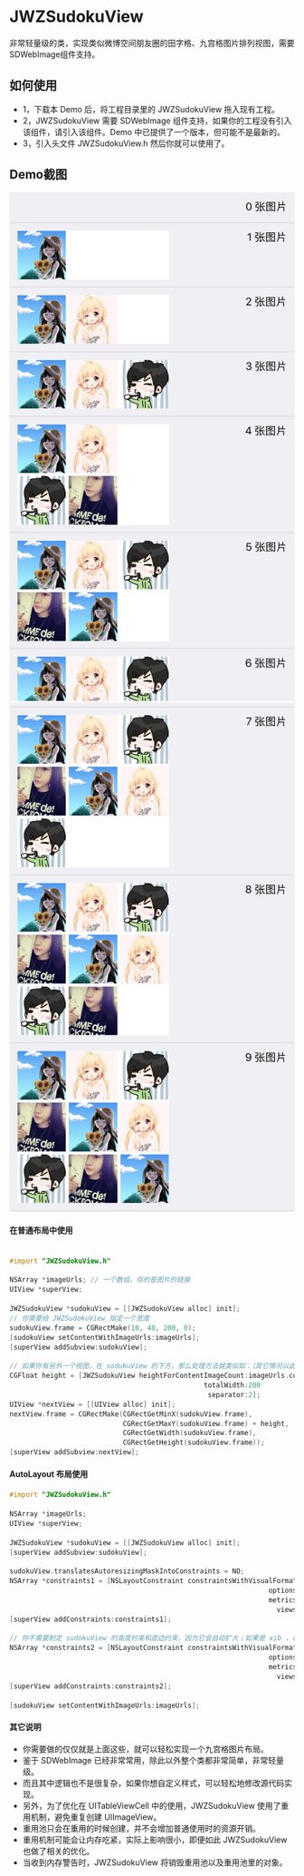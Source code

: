 # JWZSudokuView
非常轻量级的类，实现类似微博空间朋友圈的田字格、九宫格图片排列视图，需要SDWebImage组件支持。


## 如何使用

- 1，下载本 Demo 后，将工程目录里的 JWZSudokuView 拖入现有工程。
- 2，JWZSudokuView 需要 SDWebImage 组件支持，如果你的工程没有引入该组件，请引入该组件。Demo 中已提供了一个版本，但可能不是最新的。
- 3，引入头文件 JWZSudokuView.h 然后你就可以使用了。

## Demo截图

![Demo截图](JWZSudokuView/1.png "Demo截图1")
![Demo截图](JWZSudokuView/2.png "Demo截图2")

#### 在普通布局中使用

```objective-c

#import "JWZSudokuView.h"

NSArray *imageUrls; // 一个数组，存的是图片的链接
UIView *superView;

JWZSudokuView *sudokuView = [[JWZSudokuView alloc] init];
// 你需要给 JWZSudokuView 指定一个宽度
sudokuView.frame = CGRectMake(10, 40, 200, 0);
[sudokuView setContentWithImageUrls:imageUrls];
[superView addSubview:sudokuView];

// 如果你有另外一个视图，在 sodukuView 的下方，那么处理方法就类似如：（其它情况以此类推）
CGFloat height = [JWZSudokuView heightForContentImageCount:imageUrls.count 
                                                totalWidth:200 
                                                 separator:2];
UIView *nextView = [[UIView alloc] init];
nextView.frame = CGRectMake(CGRectGetMinX(sudokuView.frame), 
                            CGRectGetMaxY(sudokuView.frame) + height, 
                            CGRectGetWidth(sudokuView.frame), 
                            CGRectGetHeight(sudokuView.frame));
[superView addSubview:nextView];

```

#### AutoLayout 布局使用

```objective-c
#import "JWZSudokuView.h"

NSArray *imageUrls;
UIView *superView;

JWZSudokuView *sudokuView = [[JWZSudokuView alloc] init];
[superView addSubview:sudokuView];

sudokuView.translatesAutoresizingMaskIntoConstraints = NO;
NSArray *constraints1 = [NSLayoutConstraint constraintsWithVisualFormat:@"H:|[sudokuView]|" 
                                                                options:(NSLayoutFormatAlignAllLeft) 
                                                                metrics:nil 
                                                                  views:NSDictionaryOfVariableBindings(sudokuView)];
[superView addConstraints:constraints1];

// 你不需要制定 sudokuView 的高度约束和底边约束，因为它会自动扩大；如果是 xib ，设置 placeholder 的即可
NSArray *constraints2 = [NSLayoutConstraint constraintsWithVisualFormat:@"V:|[sudokuView]" 
                                                                options:(NSLayoutFormatAlignAllLeft) 
                                                                metrics:nil 
                                                                  views:NSDictionaryOfVariableBindings(sudokuView)];
[superView addConstraints:constraints2];

[sudokuView setContentWithImageUrls:imageUrls];

```

#### 其它说明

- 你需要做的仅仅就是上面这些，就可以轻松实现一个九宫格图片布局。
- 鉴于 SDWebImage 已经非常常用，除此以外整个类都非常简单，非常轻量级。
- 而且其中逻辑也不是很复杂，如果你想自定义样式，可以轻松地修改源代码实现。
- 另外，为了优化在 UITableViewCell 中的使用，JWZSudokuView 使用了重用机制，避免重复创建 UIImageView。
- 重用池只会在重用的时候创建，并不会增加普通使用时的资源开销。
- 重用机制可能会让内存吃紧，实际上影响很小，即便如此 JWZSudokuView 也做了相关的优化。
- 当收到内存警告时，JWZSudokuView 将销毁重用池以及重用池里的对象。


